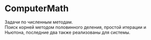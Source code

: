 # ComputerMath  
Задачи по численным методам.  
Поиск корней методом половинного деления, простой итерации и Ньютона, последние два также реализованы для системы.
